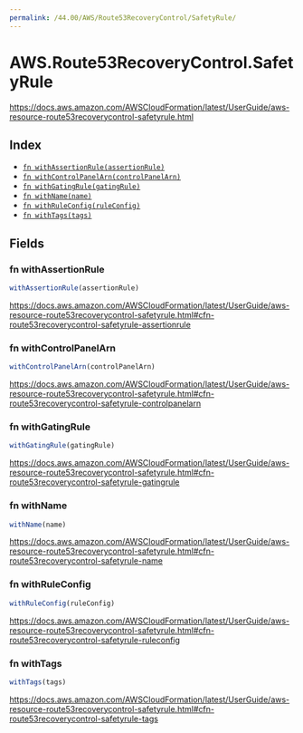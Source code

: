 ```yaml
---
permalink: /44.00/AWS/Route53RecoveryControl/SafetyRule/
---
```


# AWS.Route53RecoveryControl.SafetyRule

https://docs.aws.amazon.com/AWSCloudFormation/latest/UserGuide/aws-resource-route53recoverycontrol-safetyrule.html

## Index

* [`fn withAssertionRule(assertionRule)`](#fn-withassertionrule)
* [`fn withControlPanelArn(controlPanelArn)`](#fn-withcontrolpanelarn)
* [`fn withGatingRule(gatingRule)`](#fn-withgatingrule)
* [`fn withName(name)`](#fn-withname)
* [`fn withRuleConfig(ruleConfig)`](#fn-withruleconfig)
* [`fn withTags(tags)`](#fn-withtags)

## Fields

### fn withAssertionRule

```ts
withAssertionRule(assertionRule)
```

https://docs.aws.amazon.com/AWSCloudFormation/latest/UserGuide/aws-resource-route53recoverycontrol-safetyrule.html#cfn-route53recoverycontrol-safetyrule-assertionrule

### fn withControlPanelArn

```ts
withControlPanelArn(controlPanelArn)
```

https://docs.aws.amazon.com/AWSCloudFormation/latest/UserGuide/aws-resource-route53recoverycontrol-safetyrule.html#cfn-route53recoverycontrol-safetyrule-controlpanelarn

### fn withGatingRule

```ts
withGatingRule(gatingRule)
```

https://docs.aws.amazon.com/AWSCloudFormation/latest/UserGuide/aws-resource-route53recoverycontrol-safetyrule.html#cfn-route53recoverycontrol-safetyrule-gatingrule

### fn withName

```ts
withName(name)
```

https://docs.aws.amazon.com/AWSCloudFormation/latest/UserGuide/aws-resource-route53recoverycontrol-safetyrule.html#cfn-route53recoverycontrol-safetyrule-name

### fn withRuleConfig

```ts
withRuleConfig(ruleConfig)
```

https://docs.aws.amazon.com/AWSCloudFormation/latest/UserGuide/aws-resource-route53recoverycontrol-safetyrule.html#cfn-route53recoverycontrol-safetyrule-ruleconfig

### fn withTags

```ts
withTags(tags)
```

https://docs.aws.amazon.com/AWSCloudFormation/latest/UserGuide/aws-resource-route53recoverycontrol-safetyrule.html#cfn-route53recoverycontrol-safetyrule-tags